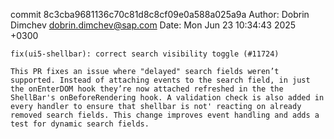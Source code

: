 commit 8c3cba9681136c70c81d8c8cf09e0a588a025a9a
Author: Dobrin Dimchev <dobrin.dimchev@sap.com>
Date:   Mon Jun 23 10:34:43 2025 +0300

    fix(ui5-shellbar): correct search visibility toggle (#11724)
    
    This PR fixes an issue where "delayed" search fields weren’t supported. Instead of attaching events to the search field, in just the onEnterDOM hook they’re now attached refreshed in the the ShellBar's onBeforeRendering hook. A validation check is also added in every handler to ensure that shellbar is not' reacting on already removed search fields. This change improves event handling and adds a test for dynamic search fields.
